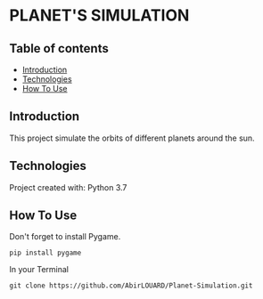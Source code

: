 # PLANET'S SIMULATION


## Table of contents

* [Introduction](#introduction)
* [Technologies](#technologies)
* [How To Use](#how-to-use)

## Introduction

This project simulate the orbits of different planets around the sun.

## Technologies

Project created with:
Python 3.7

## How To Use

Don't forget to install Pygame.
```
pip install pygame
```
In your Terminal

```
git clone https://github.com/AbirLOUARD/Planet-Simulation.git
```
